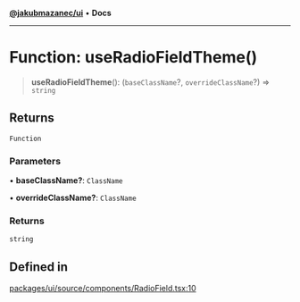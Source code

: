 [**@jakubmazanec/ui**](../README.md) • **Docs**

---

# Function: useRadioFieldTheme()

> **useRadioFieldTheme**(): (`baseClassName`?, `overrideClassName`?) => `string`

## Returns

`Function`

### Parameters

• **baseClassName?**: `ClassName`

• **overrideClassName?**: `ClassName`

### Returns

`string`

## Defined in

[packages/ui/source/components/RadioField.tsx:10](https://github.com/jakubmazanec/tools/blob/e8ae4d79f84effbab1b79b1c88222a54b84f3504/packages/ui/source/components/RadioField.tsx#L10)
